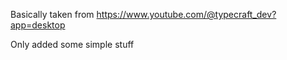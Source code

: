 Basically taken from https://www.youtube.com/@typecraft_dev?app=desktop

Only added some simple stuff
